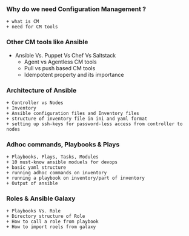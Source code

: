 ### Why do we need Configuration Management ?
    + what is CM 
    + need for CM tools 

### Other CM tools like Ansible 
* Ansible Vs. Puppet Vs Chef Vs Saltstack
    + Agent vs Agentless CM tools
    + Pull vs push based CM tools 
    + Idempotent property and its importance 
### Architecture of Ansible 
    + Controller vs Nodes
    + Inventory 
    + Ansible configuration files and Inventory files
    + structure of inventory file in ini and yaml format
    + setting up ssh-keys for password-less access from controller to nodes

### Adhoc commands, Playbooks & Plays 
    + Playbooks, Plays, Tasks, Modules 
    + 10 must-know ansible moduels for devops 
    + basic yaml structure 
    + running adhoc commands on inventory 
    + running a playbook on inventory/part of inventory
    + Output of ansible 

### Roles  & Ansible Galaxy
    + Playbooks Vs. Role
    + Directory structure of Role
    + How to call a role from playbook 
    + How to import roels from galaxy 

###
    
